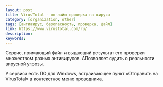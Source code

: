 ```yaml
---
layout: post
title: VirusTotal - он-лайн проверка на вирусы
category: [organization, other]
tags: [антиаирус, безопасность, проверка, файл]
link: https://www.virustotal.com/ru/
description:
keywords:
---
```


<p>Сервис, примающий файл и выдающий результат его проверки множеством разных антивирусов. АПозволяет судить о реальности вирусной угрозы.</p>
<p>У сервиса есть ПО для Windows, встраивающее пункт «Отправить на VirusTotal» в контекстное меню проводника.</p>
